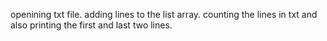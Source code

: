 openining txt file. adding lines to the list array. counting the lines in txt and also printing the first and last two lines. 
